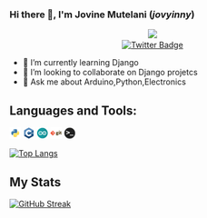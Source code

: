 ### Hi there 👋, I'm Jovine Mutelani (_jovyinny_)

<div id="header" align="center">
  <img src="https://media.giphy.com/media/qgQUggAC3Pfv687qPC/giphy.gif" width="200"/> 
</div>
<div align="center">
 <a href="https://twitter.com/JovineMutelani">
      <img src="https://img.shields.io/badge/Twitter-blue?style=for-the-badge&logo=twitter&logoColor=white" alt="Twitter Badge"/>
   <a/>
</div>

- 🌱 I’m currently learning Django
- 👯 I’m looking to collaborate on Django projetcs
- 💬 Ask me about Arduino,Python,Electronics


## **Languages and Tools:**

<code><img height="20" src="https://raw.githubusercontent.com/github/explore/80688e429a7d4ef2fca1e82350fe8e3517d3494d/topics/python/python.png"></code>
<code><img height="20" src="https://raw.githubusercontent.com/github/explore/80688e429a7d4ef2fca1e82350fe8e3517d3494d/topics/cpp/cpp.png"></code>
<code><img height="20" src="https://raw.githubusercontent.com/github/explore/80688e429a7d4ef2fca1e82350fe8e3517d3494d/topics/arduino/arduino.png"></code>
<code><img height="20" src="https://raw.githubusercontent.com/github/explore/80688e429a7d4ef2fca1e82350fe8e3517d3494d/topics/git/git.png"></code>
<code><img height="20" src="https://raw.githubusercontent.com/github/explore/80688e429a7d4ef2fca1e82350fe8e3517d3494d/topics/terminal/terminal.png"></code>

[![Top Langs](https://github-readme-stats.vercel.app/api/top-langs/?username=jovyinny&layout=compact&theme=vision-friendly-dark)](https://github.com/jovyinny/github-readme-stats)

## My Stats
[![GitHub Streak](http://github-readme-streak-stats.herokuapp.com?user=jovyinny&theme=dark)](https://git.io/streak-stats)
